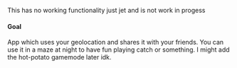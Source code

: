 
This has no working functionality just jet and is not work in progess
#### Goal
App which uses your geolocation and shares it with your friends. You can use it in a maze at night to have fun playing catch or something. I might add the hot-potato gamemode later idk. 